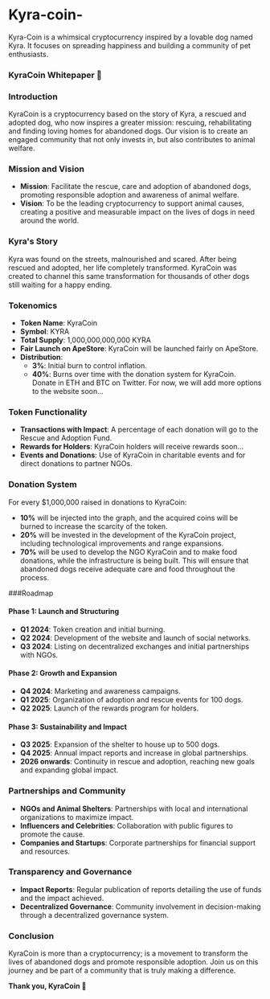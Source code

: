 # Kyra-coin-
Kyra-Coin is a whimsical cryptocurrency inspired by a lovable dog named Kyra. It focuses on spreading happiness and building a community of pet enthusiasts.

### KyraCoin Whitepaper 🐶

 ### Introduction
 KyraCoin is a cryptocurrency based on the story of Kyra, a rescued and adopted dog, who now inspires a greater mission: rescuing, rehabilitating and finding loving homes for abandoned dogs.  Our vision is to create an engaged community that not only invests in, but also contributes to animal welfare.

 ### Mission and Vision
 - **Mission**: Facilitate the rescue, care and adoption of abandoned dogs, promoting responsible adoption and awareness of animal welfare.
 - **Vision**: To be the leading cryptocurrency to support animal causes, creating a positive and measurable impact on the lives of dogs in need around the world.

 ### Kyra's Story
 Kyra was found on the streets, malnourished and scared.  After being rescued and adopted, her life completely transformed.  KyraCoin was created to channel this same transformation for thousands of other dogs still waiting for a happy ending.

 ### Tokenomics
 - **Token Name**: KyraCoin
 - **Symbol**: KYRA
 - **Total Supply**: 1,000,000,000,000 KYRA
 - **Fair Launch on ApeStore**: KyraCoin will be launched fairly on ApeStore.
 - **Distribution**:
   - **3%**: Initial burn to control inflation.
   - **40%**: Burns over time with the donation system for KyraCoin. 
 Donate in ETH and BTC on Twitter.  For now, we will add more options to the website soon...
 ### Token Functionality
 - **Transactions with Impact**: A percentage of each donation will go to the Rescue and Adoption Fund.
 - **Rewards for Holders**: KyraCoin holders will receive rewards soon...
 - **Events and Donations**: Use of KyraCoin in charitable events and for direct donations to partner NGOs.

 ### Donation System
 For every $1,000,000 raised in donations to KyraCoin:
 - **10%** will be injected into the graph, and the acquired coins will be burned to increase the scarcity of the token.
 - **20%** will be invested in the development of the KyraCoin project, including technological improvements and range expansions.
 - **70%** will be used to develop the NGO KyraCoin and to make food donations, while the infrastructure is being built.  This will ensure that abandoned dogs receive adequate care and food throughout the process.

 ###Roadmap
 #### Phase 1: Launch and Structuring
 - **Q1 2024**: Token creation and initial burning.
 - **Q2 2024**: Development of the website and launch of social networks.
 - **Q3 2024**: Listing on decentralized exchanges and initial partnerships with NGOs.

 #### Phase 2: Growth and Expansion
 - **Q4 2024**: Marketing and awareness campaigns.
 - **Q1 2025**: Organization of adoption and rescue events for 100 dogs.
 - **Q2 2025**: Launch of the rewards program for holders.

 #### Phase 3: Sustainability and Impact
 - **Q3 2025**: Expansion of the shelter to house up to 500 dogs.
 - **Q4 2025**: Annual impact reports and increase in global partnerships.
 - **2026 onwards**: Continuity in rescue and adoption, reaching new goals and expanding global impact.

 ### Partnerships and Community
 - **NGOs and Animal Shelters**: Partnerships with local and international organizations to maximize impact.
 - **Influencers and Celebrities**: Collaboration with public figures to promote the cause.
 - **Companies and Startups**: Corporate partnerships for financial support and resources.

 ### Transparency and Governance
 - **Impact Reports**: Regular publication of reports detailing the use of funds and the impact achieved.
 - **Decentralized Governance**: Community involvement in decision-making through a decentralized governance system.

 ### Conclusion
 KyraCoin is more than a cryptocurrency;  is a movement to transform the lives of abandoned dogs and promote responsible adoption.  Join us on this journey and be part of a community that is truly making a difference.

 **Thank you, KyraCoin 🐶**
